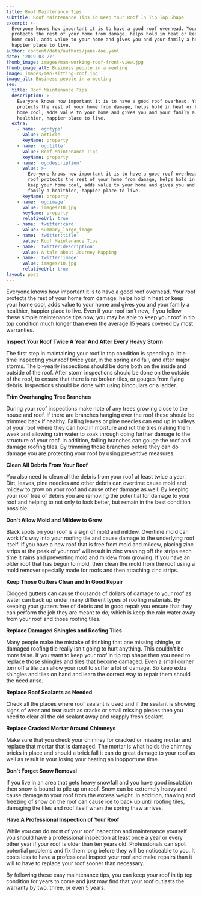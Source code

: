 ```yaml
---
title: Roof Maintenance Tips
subtitle: Roof Maintenance Tips To Keep Your Roof In Tip Top Shape
excerpt: >-
  Everyone knows how important it is to have a good roof overhead. Your roof
  protects the rest of your home from damage, helps hold in heat or keep your
  home cool, adds value to your home and gives you and your family a healthier,
  happier place to live. 
author: content/data/authors/jane-doe.yaml
date: '2019-03-27'
thumb_image: images/man-working-roof-front-view.jpg
thumb_image_alt: Business people in a meeting
image: images/man-sitting-roof.jpg
image_alt: Business people in a meeting
seo:
  title: Roof Maintenance Tips
  description: >-
    Everyone knows how important it is to have a good roof overhead. Your roof
    protects the rest of your home from damage, helps hold in heat or keep your
    home cool, adds value to your home and gives you and your family a
    healthier, happier place to live.
  extra:
    - name: 'og:type'
      value: article
      keyName: property
    - name: 'og:title'
      value: Roof Maintenance Tips
      keyName: property
    - name: 'og:description'
      value: >-
        Everyone knows how important it is to have a good roof overhead. Your
        roof protects the rest of your home from damage, helps hold in heat or
        keep your home cool, adds value to your home and gives you and your
        family a healthier, happier place to live.
      keyName: property
    - name: 'og:image'
      value: images/10.jpg
      keyName: property
      relativeUrl: true
    - name: 'twitter:card'
      value: summary_large_image
    - name: 'twitter:title'
      value: Roof Maintenance Tips
    - name: 'twitter:description'
      value: A tale about Journey Mapping
    - name: 'twitter:image'
      value: images/10.jpg
      relativeUrl: true
layout: post
---
```

Everyone knows how important it is to have a good roof overhead. Your roof protects the rest of your home from damage, helps hold in heat or keep your home cool, adds value to your home and gives you and your family a healthier, happier place to live. Even if your roof isn't new, if you follow these simple maintenance tips now, you may be able to keep your roof in tip top condition much longer than even the average 15 years covered by most warranties.

**Inspect Your Roof Twice A Year And After Every Heavy Storm**

The first step in maintaining your roof in top condition is spending a little time inspecting your roof twice year, in the spring and fall, and after major storms. The bi-yearly inspections should be done both on the inside and outside of the roof. After storm inspections should be done on the outside of the roof, to ensure that there is no broken tiles, or gouges from flying debris. Inspections should be done with using binoculars or a ladder.

**Trim Overhanging Tree Branches**

During your roof inspections make note of any trees growing close to the house and roof. If there are branches hanging over the roof these should be trimmed back if healthy. Falling leaves or pine needles can end up in valleys of your roof where they can hold in moisture and rot the tiles making them weak and allowing rain water to soak through doing further damage to the structure of your roof. In addition, falling branches can gouge the roof and damage roofing tiles. By trimming those branches before they can do damage you are protecting your roof by using preventive measures.

**Clean All Debris From Your Roof**

You also need to clean all the debris from your roof at least twice a year. Dirt, leaves, pine needles and other debris can overtime cause mold and mildew to grow on your roof and cause other damage as well. By keeping your roof free of debris you are removing the potential for damage to your roof and helping to not only to look better, but remain in the best condition possible.

**Don't Allow Mold and Mildew to Grow**

Black spots on your roof is a sign of mold and mildew. Overtime mold can work it's way into your roofing tile and cause damage to the underlying roof itself. If you have a new roof that is free from mold and mildew, placing zinc strips at the peak of your roof will result in zinc washing off the strips each time it rains and preventing mold and mildew from growing. If you have an older roof that has begun to mold, then clean the mold from the roof using a mold remover specially made for roofs and then attaching zinc strips.

**Keep Those Gutters Clean and In Good Repair**

Clogged gutters can cause thousands of dollars of damage to your roof as water can back up under many different types of roofing materials. By keeping your gutters free of debris and in good repair you ensure that they can perform the job they are meant to do, which is keep the rain water away from your roof and those roofing tiles.

**Replace Damaged Shingles and Roofing Tiles**

Many people make the mistake of thinking that one missing shingle, or damaged roofing tile really isn't going to hurt anything. This couldn't be more false. If you want to keep your roof in tip top shape then you need to replace those shingles and tiles that become damaged. Even a small corner torn off a tile can allow your roof to suffer a lot of damage. So keep extra shingles and tiles on hand and learn the correct way to repair them should the need arise.

**Replace Roof Sealants as Needed**

Check all the places where roof sealant is used and if the sealant is showing signs of wear and tear such as cracks or small missing pieces then you need to clear all the old sealant away and reapply fresh sealant.

**Replace Cracked Mortar Around Chimneys**

Make sure that you check your chimney for cracked or missing mortar and replace that mortar that is damaged. The mortar is what holds the chimney bricks in place and should a brick fall it can do great damage to your roof as well as result in your losing your heating an inopportune time.

**Don't Forget Snow Removal**

If you live in an area that gets heavy snowfall and you have good insulation then snow is bound to pile up on roof. Snow can be extremely heavy and cause damage to your roof from the excess weight. In addition, thawing and freezing of snow on the roof can cause ice to back up until roofing tiles, damaging the tiles and roof itself when the spring thaw arrives.

**Have A Professional Inspection of Your Roof**

While you can do most of your roof inspection and maintenance yourself you should have a professional inspection at least once a year or every other year if your roof is older than ten years old. Professionals can spot potential problems and fix them long before they will be noticeable to you. It costs less to have a professional inspect your roof and make repairs than it will to have to replace your roof sooner than necessary.

By following these easy maintenance tips, you can keep your roof in tip top condition for years to come and just may find that your roof outlasts the warranty by two, three, or even 5 years.
